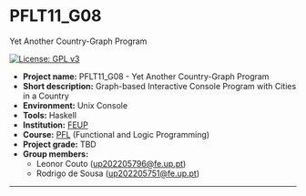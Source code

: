 # PFLT11_G08
Yet Another Country-Graph Program

[![License: GPL v3](https://img.shields.io/badge/License-GPLv3-blue.svg)](https://www.gnu.org/licenses/gpl-3.0)


- **Project name:** PFLT11_G08 - Yet Another Country-Graph Program
- **Short description:** Graph-based Interactive Console Program with Cities in a Country
- **Environment:** Unix Console
- **Tools:** Haskell
- **Institution:** [FEUP](https://sigarra.up.pt/feup/en/web_page.Inicial)
- **Course:** [PFL](https://sigarra.up.pt/feup/en/ucurr_geral.ficha_uc_view?pv_ocorrencia_id=541889) (Functional and Logic Programming)
- **Project grade:** TBD
- **Group members:**
    - Leonor Couto (up202205796@fe.up.pt)
    - Rodrigo de Sousa (up202205751@fe.up.pt)

---
